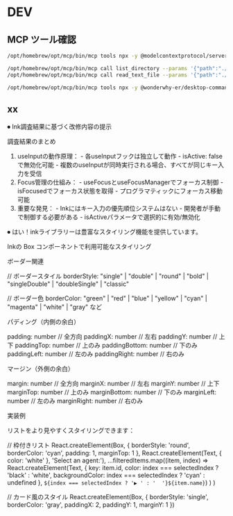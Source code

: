 # DEV

## MCP ツール確認

```bash
/opt/homebrew/opt/mcp/bin/mcp tools npx -y @modelcontextprotocol/server-filesystem /Users/p789/Desktop/llm-coders ~

/opt/homebrew/opt/mcp/bin/mcp call list_directory --params '{"path":"./"}' npx -y @modelcontextprotocol/server-filesystem ~
/opt/homebrew/opt/mcp/bin/mcp call read_text_file --params '{"path":"./dist/index.html"}' npx -y @modelcontextprotocol/server-filesystem ~
```

```bash
/opt/homebrew/opt/mcp/bin/mcp tools npx -y @wonderwhy-er/desktop-commander
```

## xx

⏺ Ink調査結果に基づく改修内容の提示

  調査結果のまとめ

  1. useInputの動作原理：
    - 各useInputフックは独立して動作
    - isActive: falseで無効化可能
    - 複数のuseInputが同時実行される場合、すべてが同じキー入力を受信
  2. Focus管理の仕組み：
    - useFocusとuseFocusManagerでフォーカス制御
    - isFocusedでフォーカス状態を取得
    - プログラマティックにフォーカス移動可能
  3. 重要な発見：
    - Inkにはキー入力の優先順位システムはない
    - 開発者が手動で制御する必要がある
    - isActiveパラメータで選択的に有効/無効化

⏺ はい！inkライブラリーは豊富なスタイリング機能を提供しています。

  Inkの Box コンポーネントで利用可能なスタイリング

  ボーダー関連

  // ボーダースタイル
  borderStyle: "single" | "double" | "round" | "bold" | "singleDouble" | "doubleSingle" | "classic"

  // ボーダー色
  borderColor: "green" | "red" | "blue" | "yellow" | "cyan" | "magenta" | "white" | "gray" など

  パディング（内側の余白）

  padding: number          // 全方向
  paddingX: number        // 左右
  paddingY: number        // 上下
  paddingTop: number      // 上のみ
  paddingBottom: number   // 下のみ
  paddingLeft: number     // 左のみ
  paddingRight: number    // 右のみ

  マージン（外側の余白）

  margin: number          // 全方向
  marginX: number        // 左右
  marginY: number        // 上下
  marginTop: number      // 上のみ
  marginBottom: number   // 下のみ
  marginLeft: number     // 左のみ
  marginRight: number    // 右のみ

  実装例

  リストをより見やすくスタイリングできます：

  // 枠付きリスト
  React.createElement(Box, {
    borderStyle: 'round',
    borderColor: 'cyan',
    padding: 1,
    marginTop: 1
  },
    React.createElement(Text, { color: 'white' }, 'Select an agent:'),
    ...filteredItems.map((item, index) =>
      React.createElement(Text, {
        key: item.id,
        color: index === selectedIndex ? 'black' : 'white',
        backgroundColor: index === selectedIndex ? 'cyan' : undefined
      }, `${index === selectedIndex ? '▶ ' : '  '}${item.name}`)
    )
  )

  // カード風のスタイル
  React.createElement(Box, {
    borderStyle: 'single',
    borderColor: 'gray',
    paddingX: 2,
    paddingY: 1,
    marginY: 1
  })
